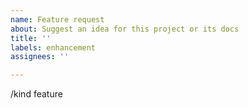 ```yaml
---
name: Feature request
about: Suggest an idea for this project or its docs
title: ''
labels: enhancement
assignees: ''

---
```


<!--

Welcome to spec2ts!  For a smooth feature request process, try to
answer the following questions. Don't worry if they're not all applicable; just
try to include what you can :-)

If you need to include code snippets or logs, please put them in fenced code
blocks.  If they're super-long, please use the details tag like
<details><summary>super-long log</summary> lots of stuff </details>

-->

<!-- What do you want to happen? -->

<!-- Is there currently another issue associated with this? -->

<!-- Does it require a particular Typescript version? -->

<!-- If this is actually about documentation, add `/kind documentation` below -->

/kind feature